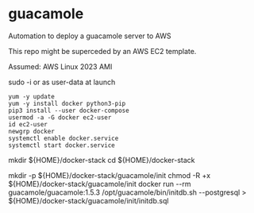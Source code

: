 # guacamole
Automation to  deploy a guacamole server to AWS

This repo might be superceded by an AWS EC2 template.

Assumed: AWS Linux 2023 AMI

sudo -i  or as user-data at launch

```
yum -y update
yum -y install docker python3-pip 
pip3 install --user docker-compose
usermod -a -G docker ec2-user
id ec2-user
newgrp docker
systemctl enable docker.service
systemctl start docker.service
```

mkdir ${HOME}/docker-stack
cd ${HOME}/docker-stack

mkdir -p ${HOME}/docker-stack/guacamole/init
chmod -R +x ${HOME}/docker-stack/guacamole/init
docker run --rm guacamole/guacamole:1.5.3 /opt/guacamole/bin/initdb.sh --postgresql > ${HOME}/docker-stack/guacamole/init/initdb.sql


